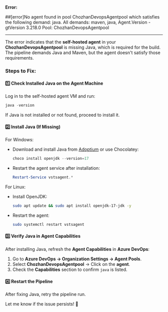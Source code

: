 **Error:**

##[error]No agent found in pool ChozhanDevopsAgentpool which satisfies the following demand: java. All demands: maven, java, Agent.Version -gtVersion 3.218.0
Pool: ChozhanDevopsAgentpool

---

The error indicates that the **self-hosted agent** in your **ChozhanDevopsAgentpool** is missing Java, which is required for the build. The pipeline demands Java and Maven, but the agent doesn't satisfy those requirements.  

### **Steps to Fix:**  
#### **1️⃣ Check Installed Java on the Agent Machine**  
Log in to the self-hosted agent VM and run:  
```powershell
java -version
```
If Java is not installed or not found, proceed to install it.

#### **2️⃣ Install Java (If Missing)**  
For Windows:
- Download and install Java from [Adoptium](https://adoptium.net/) or use Chocolatey:
  ```powershell
  choco install openjdk --version=17
  ```
- Restart the agent service after installation:
  ```powershell
  Restart-Service vstsagent.*
  ```

For Linux:
- Install OpenJDK:
  ```bash
  sudo apt update && sudo apt install openjdk-17-jdk -y
  ```
- Restart the agent:
  ```bash
  sudo systemctl restart vstsagent
  ```

#### **3️⃣ Verify Java in Agent Capabilities**  
After installing Java, refresh the **Agent Capabilities** in **Azure DevOps**:
1. Go to **Azure DevOps → Organization Settings → Agent Pools**.
2. Select **ChozhanDevopsAgentpool** → Click on the **agent**.
3. Check the **Capabilities** section to confirm `java` is listed.

#### **4️⃣ Restart the Pipeline**  
After fixing Java, retry the pipeline run.

Let me know if the issue persists! 🚀
